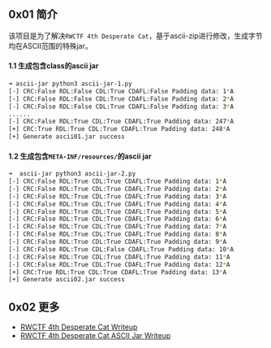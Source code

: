 ## 0x01 简介

该项目是为了解决`RWCTF 4th Desperate Cat`，基于ascii-zip进行修改，生成字节均在ASCII范围的特殊jar。

#### 1.1 生成包含class的ascii jar

```bash
➜ ascii-jar python3 ascii-jar-1.py
[-] CRC:False RDL:False CDL:True CDAFL:False Padding data: 1*A
[-] CRC:False RDL:False CDL:True CDAFL:False Padding data: 2*A
[-] CRC:False RDL:False CDL:True CDAFL:False Padding data: 3*A
......
[-] CRC:False RDL:True CDL:True CDAFL:True Padding data: 247*A
[+] CRC:True RDL:True CDL:True CDAFL:True Padding data: 248*A
[+] Generate ascii01.jar success
```

#### 1.2 生成包含`META-INF/resources/`的ascii jar


```bash
➜  ascii-jar python3 ascii-jar-2.py
[-] CRC:False RDL:True CDL:True CDAFL:True Padding data: 1*A
[-] CRC:False RDL:True CDL:True CDAFL:True Padding data: 2*A
[-] CRC:False RDL:True CDL:True CDAFL:True Padding data: 3*A
[-] CRC:False RDL:True CDL:True CDAFL:True Padding data: 4*A
[-] CRC:False RDL:True CDL:True CDAFL:True Padding data: 5*A
[-] CRC:False RDL:True CDL:True CDAFL:True Padding data: 6*A
[-] CRC:False RDL:True CDL:True CDAFL:True Padding data: 7*A
[-] CRC:False RDL:True CDL:True CDAFL:True Padding data: 8*A
[-] CRC:False RDL:True CDL:True CDAFL:True Padding data: 9*A
[-] CRC:False RDL:True CDL:False CDAFL:True Padding data: 10*A
[-] CRC:False RDL:True CDL:True CDAFL:True Padding data: 11*A
[-] CRC:False RDL:True CDL:True CDAFL:True Padding data: 12*A
[+] CRC:True RDL:True CDL:True CDAFL:True Padding data: 13*A
[+] Generate ascii02.jar success
```

## 0x02 更多
* [RWCTF 4th Desperate Cat Writeup](https://mp.weixin.qq.com/s/QQ2xR32Fxj_nnMsFCucbCg)
* [RWCTF 4th Desperate Cat ASCII Jar Writeup]()
